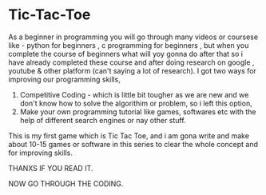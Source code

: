 # Tic-Tac-Toe
As a beginner in programming you will go  through many videos or coursese like - python for beginners , c programming for beginners ,
but when you complete the course of beginners  what will yoy gonna do after that so i have already completed these course and after doing research on google , youtube & other platform (can't saying a lot of research).
I got two ways for improving our programming skills,
1. Competitive Coding - which is little bit tougher as we are new and we don't know how to solve the algorithim or problem, so i left this option,
2. Make your own programming tutorial like games, softwares etc with the help of different search engines or nay other stuff.

This is my first game which is Tic Tac Toe, and i am gona write and make about 10-15 games or software in this series to clear the whole concept and for improving skills.

THANXS IF YOU READ IT.

NOW GO THROUGH THE CODING.
